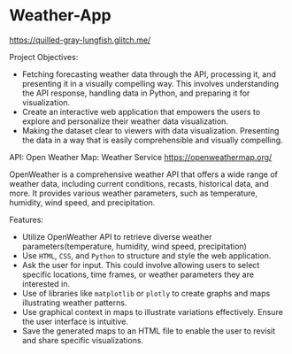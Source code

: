 # Weather-App
https://quilled-gray-lungfish.glitch.me/

Project Objectives: 
- Fetching forecasting weather data through the API, processing it, and presenting it in a visually compelling way. This involves understanding the API response, handling data in Python, and preparing it for visualization. 
- Create an interactive web application that empowers the users to explore and personalize their weather data visualization. 
- Making the dataset clear to viewers with data visualization. Presenting the data in a way that is easily comprehensible and visually compelling. 

API: Open Weather Map: Weather Service https://openweathermap.org/

OpenWeather is a comprehensive weather API that offers a wide range of weather data, including current conditions, recasts, historical data, and more. It provides various weather parameters, such as temperature, humidity, wind speed, and precipitation. 

Features: 
- Utilize OpenWeather API to retrieve diverse weather parameters(temperature, humidity, wind speed, precipitation)
- Use `HTML`, `CSS`, and `Python` to structure and style the web application. 
- Ask the user for input. This could involve allowing users to select specific locations, time frames, or weather parameters they are interested in. 
- Use of libraries like `matplotlib` or `plotly` to create graphs and maps illustrating weather patterns. 
- Use graphical context in maps to illustrate variations effectively. Ensure the user interface is intuitive.  
- Save the generated maps to an HTML file to enable the user to revisit and share specific visualizations. 

